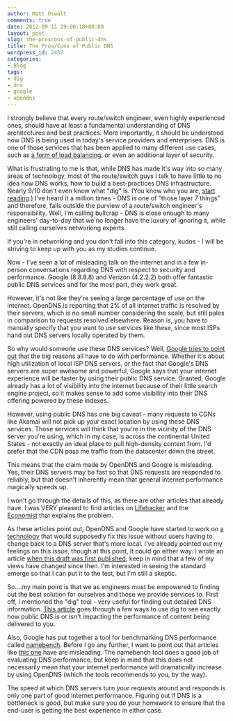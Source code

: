 ```yaml
---
author: Matt Oswalt
comments: true
date: 2012-09-11 19:00:18+00:00
layout: post
slug: the-proscons-of-public-dns
title: The Pros/Cons of Public DNS
wordpress_id: 2437
categories:
- Blog
tags:
- dig
- dns
- google
- opendns
---
```


I strongly believe that every route/switch engineer, even highly experienced ones, should have at least a fundamental understanding of DNS architectures and best practices. More importantly, it should be understood how DNS is being used in today's service providers and enterprises. DNS is one of those services that has been applied to many different use cases, such as [a form of load balancing](http://en.wikipedia.org/wiki/Round-robin_DNS), or even an additional layer of security.

What is frustrating to me is that, while DNS has made it's way into so many areas of technology, most of the route/switch guys I talk to have little to no idea how DNS works, how to build a best-practices DNS infrastructure. Nearly 9/10 don't even know what "dig" is. (You know who you are, [start reading](http://en.wikipedia.org/wiki/Dig_(command)).) I've heard it a million times - DNS is one of "those layer 7 things" and therefore, falls outside the purview of a route/switch engineer's responsibility. Well, I'm calling bullcrap - DNS is close enough to many engineers' day-to-day that we no longer have the luxury of ignoring it, while still calling ourselves networking experts.

If you're in networking and you don't fall into this category, kudos - I will be striving to keep up with you as my studies continue.

Now - I've seen a lot of misleading talk on the internet and in a few in-person conversations regarding DNS with respect to security and performance. Google (8.8.8.8) and Verizon (4.2.2.2) both offer fantastic public DNS services and for the most part, they work great.

However, it's not like they're seeing a large percentage of use on the internet. OpenDNS is reporting that 2% of all internet traffic is resolved by their servers, which is no small number considering the scale, but still pales in comparison to requests resolved elsewhere. Reason is, you have to manually specify that you want to use services like these, since most ISPs hand out DNS servers locally operated by them.

So why would someone use these DNS services? Well, [Google tries to point out](https://developers.google.com/speed/public-dns/docs/intro) that the big reasons all have to do with performance. Whether it's about high utilization of local ISP DNS servers, or the fact that Google's DNS servers are super awesome and powerful, Google says that your internet experience will be faster by using their public DNS service. Granted, Google already has a lot of visibility into the internet because of their little search engine project, so it makes sense to add some visibility into their DNS offering powered by these indexes.

However, using public DNS has one big caveat - many requests to CDNs like Akamai will not pick up your exact location by using these DNS services. Those services will think that you're in the vicinity of the DNS server you're using, which in my case, is across the continental United States - not exactly an ideal place to pull high-density content from. I'd prefer that the CDN pass me traffic from the datacenter down the street.

This means that the claim made by OpenDNS and Google is misleading. Yes, their DNS servers may be fast so that DNS requests are responded to reliably, but that doesn't inherently mean that general internet performance magically speeds up.

I won't go through the details of this, as there are other articles that already have. I was VERY pleased to find articles on [Lifehacker](http://lifehacker.com/5788230/why-you-might-want-to-stick-with-your-isps-dns-server-after-all) and the [Economist](http://www.economist.com/blogs/babbage/2011/03/internet_plumbing) that explains the problem.

As these articles point out, OpenDNS and Google have started to work on [a technology](http://tools.ietf.org/html/draft-vandergaast-edns-client-subnet-00) that would supposedly fix this issue without users having to change back to a DNS server that's more local. I've already pointed out my feelings on this issue, though at this point, it could go either way. I wrote an article [when this draft was first published](https://keepingitclassless.net/2011/09/the-global-internet-speedup-not/); keep in mind that a few of my views have changed since then. I'm interested in seeing the standard emerge so that I can put it to the test, but I'm still a skeptic.

So....my main point is that we as engineers must be empowered to finding out the best solution for ourselves and those we provide services to. First off, I mentioned the "dig" tool - very useful for finding out detailed DNS information. [This article](http://www.labnol.org/internet/changing-dns-servers/18996/) goes through a few ways to use dig to see exactly how public DNS is or isn't impacting the performance of content being delivered to you.

Also, Google has put together a tool for benchmarking DNS performance called [namebench](http://code.google.com/p/namebench/). Before I go any further, I want to point out that articles like [this one](http://www.pcworld.com/article/184697/namebench_boosts_internet_speed.html) have are misleading. The namebench tool does a good job of evaluating DNS performance, but keep in mind that this does not necessarily mean that your internet performance will dramatically increase by using OpenDNS (which the tools recommends to you, by the way).

The speed at which DNS servers turn your requests around and responds is only one part of good internet performance. Figuring out if DNS is a bottleneck is good, but make sure you do your homework to ensure that the end-user is getting the best experience in either case.